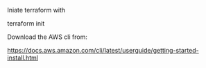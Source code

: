 Iniate terraform with 

terraform init

Download the AWS cli from:

https://docs.aws.amazon.com/cli/latest/userguide/getting-started-install.html